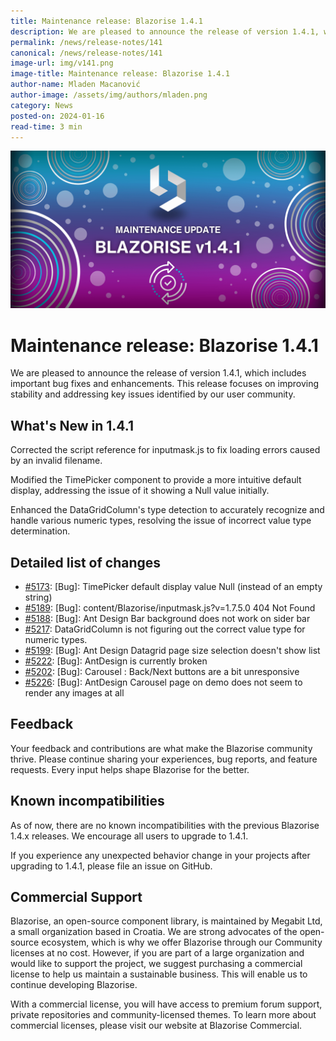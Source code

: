 ```yaml
---
title: Maintenance release: Blazorise 1.4.1
description: We are pleased to announce the release of version 1.4.1, which includes important bug fixes and enhancements. This release focuses on improving stability and addressing key issues identified by our user community.
permalink: /news/release-notes/141
canonical: /news/release-notes/141
image-url: img/v141.png
image-title: Maintenance release: Blazorise 1.4.1
author-name: Mladen Macanović
author-image: /assets/img/authors/mladen.png
category: News
posted-on: 2024-01-16
read-time: 3 min
---
```


![Maintenance release: Blazorise 1.4.1](img/v141.png)

# Maintenance release: Blazorise 1.4.1

We are pleased to announce the release of version 1.4.1, which includes important bug fixes and enhancements. This release focuses on improving stability and addressing key issues identified by our user community.

## What's New in 1.4.1

Corrected the script reference for inputmask.js to fix loading errors caused by an invalid filename.

Modified the TimePicker component to provide a more intuitive default display, addressing the issue of it showing a Null value initially.

Enhanced the DataGridColumn's type detection to accurately recognize and handle various numeric types, resolving the issue of incorrect value type determination.

## Detailed list of changes

- [#5173](https://github.com/Megabit/Blazorise/issues/5173): [Bug]: TimePicker default display value Null (instead of an empty string)
- [#5189](https://github.com/Megabit/Blazorise/issues/5189): [Bug]: content/Blazorise/inputmask.js?v=1.7.5.0 404 Not Found
- [#5188](https://github.com/Megabit/Blazorise/issues/5188): [Bug]: Ant Design Bar background does not work on sider bar
- [#5217](https://github.com/Megabit/Blazorise/issues/5217): DataGridColumn is not figuring out the correct value type for numeric types.
- [#5199](https://github.com/Megabit/Blazorise/issues/5199): [Bug]: Ant Design Datagrid page size selection doesn't show list
- [#5222](https://github.com/Megabit/Blazorise/issues/5222): [Bug]: AntDesign is currently broken
- [#5202](https://github.com/Megabit/Blazorise/issues/5202): [Bug]: Carousel : Back/Next buttons are a bit unresponsive
- [#5226](https://github.com/Megabit/Blazorise/issues/5226): [Bug]: AntDesign Carousel page on demo does not seem to render any images at all

## Feedback

Your feedback and contributions are what make the Blazorise community thrive. Please continue sharing your experiences, bug reports, and feature requests. Every input helps shape Blazorise for the better.

## Known incompatibilities

As of now, there are no known incompatibilities with the previous Blazorise 1.4.x releases. We encourage all users to upgrade to 1.4.1.

If you experience any unexpected behavior change in your projects after upgrading to 1.4.1, please file an issue on GitHub.

## Commercial Support

Blazorise, an open-source component library, is maintained by Megabit Ltd, a small organization based in Croatia. We are strong advocates of the open-source ecosystem, which is why we offer Blazorise through our Community licenses at no cost. However, if you are part of a large organization and would like to support the project, we suggest purchasing a commercial license to help us maintain a sustainable business. This will enable us to continue developing Blazorise.

With a commercial license, you will have access to premium forum support, private repositories and community-licensed themes. To learn more about commercial licenses, please visit our website at Blazorise Commercial.
